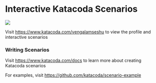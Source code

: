 # Interactive Katacoda Scenarios

[![](http://shields.katacoda.com/katacoda/vengalamseshu/count.svg)](https://www.katacoda.com/vengalamseshu "Get your profile on Katacoda.com")

Visit https://www.katacoda.com/vengalamseshu to view the profile and interactive scenarios

### Writing Scenarios
Visit https://www.katacoda.com/docs to learn more about creating Katacoda scenarios

For examples, visit https://github.com/katacoda/scenario-example

